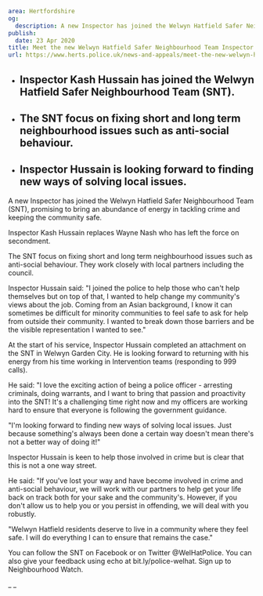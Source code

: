 ```yaml
area: Hertfordshire
og:
  description: A new Inspector has joined the Welwyn Hatfield Safer Neighbourhood Team (SNT), promising to bring an abundance of energy in tackling crime and keeping the community safe.
publish:
  date: 23 Apr 2020
title: Meet the new Welwyn Hatfield Safer Neighbourhood Team Inspector
url: https://www.herts.police.uk/news-and-appeals/meet-the-new-welwyn-hatfield-safer-neighbourhood-team-inspector-0043b
```

* ## Inspector Kash Hussain has joined the Welwyn Hatfield Safer Neighbourhood Team (SNT).

 * ## The SNT focus on fixing short and long term neighbourhood issues such as anti-social behaviour.

 * ## Inspector Hussain is looking forward to finding new ways of solving local issues.

A new Inspector has joined the Welwyn Hatfield Safer Neighbourhood Team (SNT), promising to bring an abundance of energy in tackling crime and keeping the community safe.

Inspector Kash Hussain replaces Wayne Nash who has left the force on secondment.

The SNT focus on fixing short and long term neighbourhood issues such as anti-social behaviour. They work closely with local partners including the council.

Inspector Hussain said: "I joined the police to help those who can't help themselves but on top of that, I wanted to help change my community's views about the job. Coming from an Asian background, I know it can sometimes be difficult for minority communities to feel safe to ask for help from outside their community. I wanted to break down those barriers and be the visible representation I wanted to see."

At the start of his service, Inspector Hussain completed an attachment on the SNT in Welwyn Garden City. He is looking forward to returning with his energy from his time working in Intervention teams (responding to 999 calls).

He said: "I love the exciting action of being a police officer - arresting criminals, doing warrants, and I want to bring that passion and proactivity into the SNT! It's a challenging time right now and my officers are working hard to ensure that everyone is following the government guidance.

"I'm looking forward to finding new ways of solving local issues. Just because something's always been done a certain way doesn't mean there's not a better way of doing it!"

Inspector Hussain is keen to help those involved in crime but is clear that this is not a one way street.

He said: "If you've lost your way and have become involved in crime and anti-social behaviour, we will work with our partners to help get your life back on track both for your sake and the community's. However, if you don't allow us to help you or you persist in offending, we will deal with you robustly.

"Welwyn Hatfield residents deserve to live in a community where they feel safe. I will do everything I can to ensure that remains the case."

You can follow the SNT on Facebook or on Twitter @WelHatPolice. You can also give your feedback using echo at bit.ly/police-welhat. Sign up to Neighbourhood Watch.

_ _
